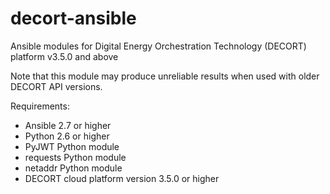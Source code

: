 # decort-ansible
Ansible modules for Digital Energy Orchestration Technology (DECORT) platform v3.5.0 and above

Note that this module may produce unreliable results when used with older DECORT API versions. 

Requirements:
* Ansible 2.7 or higher
* Python 2.6 or higher
* PyJWT Python module
* requests Python module
* netaddr Python module
* DECORT cloud platform version 3.5.0 or higher
